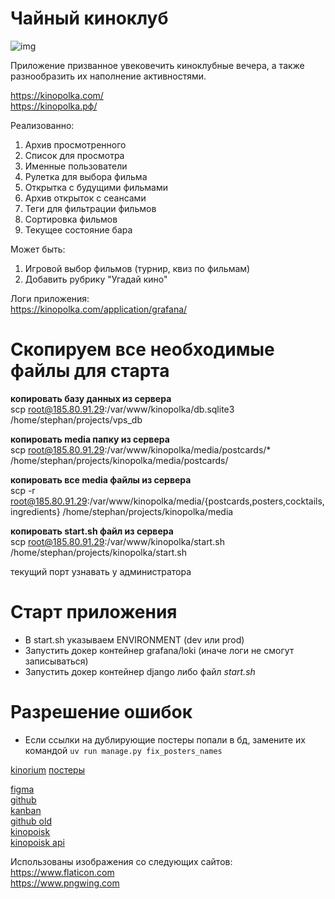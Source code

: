 # Чайный киноклуб

![img](https://mir-s3-cdn-cf.behance.net/project_modules/max_1200/3719ec13417329.5627bb2646088.jpg)

Приложение призванное увековечить киноклубные вечера, а также
разнообразить их наполнение активностями.

https://kinopolka.com/  
https://kinopolka.рф/

Реализованно:
1. Архив просмотренного
2. Список для просмотра
3. Именные пользователи
4. Рулетка для выбора фильма
5. Открытка с будущими фильмами
6. Архив открыток с сеансами
7. Теги для фильтрации фильмов
8. Сортировка фильмов
9. Текущее состояние бара

Может быть:
1. Игровой выбор фильмов (турнир, квиз по фильмам)
2. Добавить рубрику "Угадай кино"



Логи приложения:  
https://kinopolka.com/application/grafana/



# Скопируем все необходимые файлы для старта
__копировать базу данных из сервера__  
scp root@185.80.91.29:/var/www/kinopolka/db.sqlite3 /home/stephan/projects/vps_db

__копировать media папку из сервера__  
scp root@185.80.91.29:/var/www/kinopolka/media/postcards/* /home/stephan/projects/kinopolka/media/postcards/

__копировать все media файлы из сервера__  
scp -r root@185.80.91.29:/var/www/kinopolka/media/{postcards,posters,cocktails,ingredients} /home/stephan/projects/kinopolka/media

__копировать start.sh файл из сервера__  
scp root@185.80.91.29:/var/www/kinopolka/start.sh /home/stephan/projects/kinopolka/start.sh

текущий порт узнавать у администратора

# Старт приложения
- В start.sh указываем ENVIRONMENT (dev или prod)  
- Запустить докер контейнер grafana/loki (иначе логи не смогут записываться)
- Запустить докер контейнер django либо файл _start.sh_

# Разрешение ошибок
- Если ссылки на дублирующие постеры попали в бд, замените их командой `uv run manage.py fix_posters_names`

[kinorium](https://ru.kinorium.com/collections/kinorium/)
[постеры](https://www.movieposters.com/)

[figma](https://www.figma.com/design/iEelBzbgfnGmk810JXHGGn/%D0%BA%D0%B8%D0%BD%D0%BE%D0%BA%D0%BB%D1%83%D0%B1?node-id=0-1&node-type=canvas&t=ZwrMRzvz8z7EbmCr-0)  
[github](https://github.com/bet55/kinopolka)  
[kanban](https://github.com/users/bet55/projects/2)  
[github old](https://github.com/bet55/-)  
[kinopoisk](https://www.kinopoisk.ru/mykp/folders/4583/?format=posters&limit=50)  
[kinopoisk api](https://api.kinopoisk.dev/documentation#/)

Использованы изображения со следующих сайтов:  
https://www.flaticon.com  
https://www.pngwing.com  